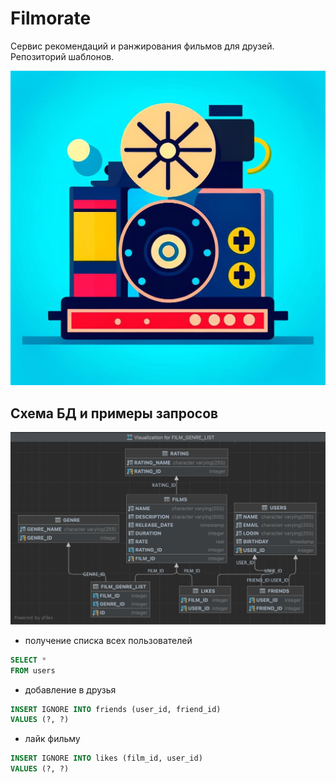 # Filmorate
Сервис рекомендаций и ранжирования фильмов для друзей.
Репозиторий шаблонов.

![kandinsky-download-1696760013544.jpg](kandinsky-download-1696760013544.jpg)

## Схема БД и примеры запросов
<a>
<img src="sql_schema.jpg" />
</a>

* получение списка всех пользователей
```SQL
SELECT *
FROM users
```
* добавление в друзья
```SQL
INSERT IGNORE INTO friends (user_id, friend_id)
VALUES (?, ?)
```
* лайк фильму
```SQL
INSERT IGNORE INTO likes (film_id, user_id)
VALUES (?, ?)
```
